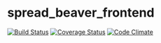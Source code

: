 # spread_beaver_frontend

[![Build Status](https://travis-ci.org/kumabook/spread_beaver_frontend.svg?branch=master)](https://travis-ci.org/kumabook/spread_beaver_frontend)
[![Coverage Status](https://coveralls.io/repos/github/kumabook/spread_beaver_frontend/badge.svg?branch=master)](https://coveralls.io/github/kumabook/spread_beaver_frontend?branch=master)
[![Code Climate](https://codeclimate.com/github/kumabook/spread_beaver_frontend/badges/gpa.svg)](https://codeclimate.com/github/kumabook/spread_beaver_frontend)
